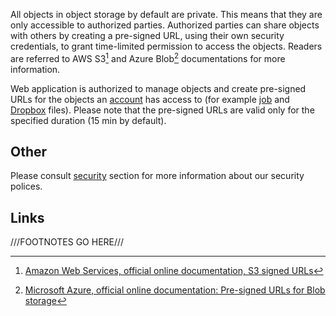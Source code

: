 All objects in object storage by default are private. This means that they are only accessible to authorized parties. Authorized parties can share objects with others by creating a pre-signed URL, using their own security credentials, to grant time-limited permission to access the objects. Readers are referred to AWS S3[^1] and Azure Blob[^2] documentations for more information.

Web application is authorized to manage objects and create pre-signed URLs for the objects an [account](../accounts/overview.md) has access to (for example [job](../jobs/ui/files-tab.md) and [Dropbox](./dropbox.md) files). Please note that the pre-signed URLs are valid only for the specified duration (15 min by default).

## Other

Please consult [security](/security/current-state/) section for more information about our security polices.

## Links

[^1]: [Amazon Web Services, official online documentation, S3 signed URLs](https://docs.aws.amazon.com/AmazonCloudFront/latest/DeveloperGuide/private-content-signed-urls.html)

[^2]: [Microsoft Azure, official online documentation: Pre-signed URLs for Blob storage](https://docs.microsoft.com/en-us/azure/storage/common/storage-dotnet-shared-access-signature-part-1)

///FOOTNOTES GO HERE///
